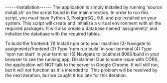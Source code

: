 ------Installation------
The application is simply installed by running 'source install.sh' on the script
found in the main directory. In order to run this script, you must have Python 3,
PostgreSQL 9.6, and pip installed on your system.
This script will create and initialize a virtual environment with all the
required packages. It will also create a database named 'assignmintz' and
initialize the database with the required tables.

To build the frontend:
(1) Install npm onto your machine
(2) Navigate to assignmintz/frontend
(3) Type 'npm run build' in your terminal
(4) Type 'npm run start' in your terminal
(5) Navigate to localhost:8080/build in your browser to see the running app.
Disclaimer: Due to some issue with CORS, the application will NOT talk to the
server in Google Chrome. It will still run, but it will not function as
it is intended to. This problem will be resolved by the next iteration,
but we caught it too late for this iteration.
